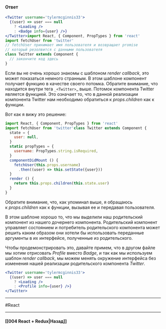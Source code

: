 #### Ответ

```jsx
<Twitter username='tylermcginnis33'>  
  {(user) => user === null  
    ? <Loading />  
    : <Badge info={user} />}  
</Twitter>import React, { Component, PropTypes } from 'react'  
import fetchUser from 'twitter'
// fetchUser принимает имя пользователя и возвращает promise  
// который резолвится с данными пользователя
class Twitter extends Component {  
  // закончите код здесь  
}
```

Если вы не очень хорошо знакомы с шаблоном _render callback_, это может показаться немного странным. В этом шаблоне компонент получает функцию в качестве своего потомка. Обратите внимание, что находится внутри тега `_<Twitter>`_ выше. Потомок компонента Twitter является функцией. Это означает то, что в данной реализации компонента Twitter нам необходимо обратиться к _props.children_ как к функции.

Вот как я вижу это решение:

```jsx
import React, { Component, PropTypes } from 'react'  
import fetchUser from 'twitter'class Twitter extends Component {  
  state = {  
    user: null,  
  }  
  static propTypes = {  
    username: PropTypes.string.isRequired,  
  }  
  componentDidMount () {  
    fetchUser(this.props.username)  
      .then((user) => this.setState({user}))  
  }  
  render () {  
    return this.props.children(this.state.user)  
  }  
}
```
Обратите внимание, что, как упоминал выше, я обращаюсь к _props.children_ как к функции, вызывая ее и передавая пользователя.

В этом шаблоне хорошо то, что мы выделили наш родительский компонент из нашего дочернего компонента. Родительский компонент управляет состоянием и потребитель родительского компонента может решить каким образом они хотели бы использовать переданные аргументы в их интерфейсе, полученные из родительского.

Чтобы продемонстрировать это, давайте примем, что в другом файле мы хотим отрисовать _Profile_ вместо _Badge_, и так как мы используем шаблон _render callback_, мы можем менять окружение интерфейса без изменения нашей реализации родительского компонента _Twitter_.

```jsx
<Twitter username='tylermcginnis33'>  
  {(user) => user === null  
    ? <Loading />  
    : <Profile info={user} />}  
</Twitter>
```


____
#React

____

#### [[004 React + Redux|Назад]]